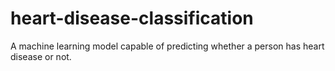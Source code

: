 # heart-disease-classification
A machine learning model capable of predicting whether a person has heart disease or not.
